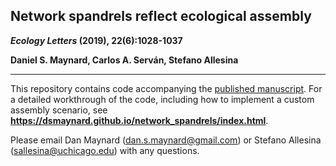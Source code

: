 
## Network spandrels reflect ecological assembly

**_Ecology Letters_ (2019), 22(6):1028-1037**

**Daniel S. Maynard, Carlos A. Serván, Stefano Allesina**

---

This repository contains code accompanying the [published manuscript](https://onlinelibrary.wiley.com/doi/full/10.1111/ele.12912). For a detailed workthrough of the code, including how to implement a custom assembly scenario, see **https://dsmaynard.github.io/network_spandrels/index.html**. 

Please email Dan Maynard ([dan.s.maynard@gmail.com](mailto:dan.s.maynard@gmail.com)) or Stefano Allesina ([sallesina@uchicago.edu](mailto:sallesina@uchicago.edu)) with any questions. 
